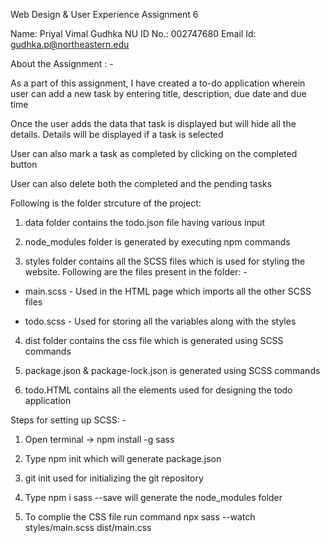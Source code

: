 Web Design & User Experience Assignment 6

Name: Priyal Vimal Gudhka
NU ID No.: 002747680
Email Id: gudhka.p@northeastern.edu


About the Assignment : -

As a part of this assignment, I have created a to-do application wherein user can add a new task by entering title, description, due date and due time

Once the user adds the data that task is displayed but will hide all the details.  Details will be displayed if a task is selected

User can also mark a task as completed by clicking on the completed button

User can also delete both the completed and the pending tasks


Following is the folder strcuture of the project:

1. data folder contains the todo.json file having various input

2. node_modules folder is generated by executing npm commands

3. styles folder contains all the SCSS files which is used for styling the website. Following are the files present in the folder: -

 * main.scss - Used in the HTML page which imports all the other SCSS files

* todo.scss - Used for storing all the variables along with the styles

4. dist folder contains the css file which is generated using SCSS commands

5. package.json & package-lock.json is generated using SCSS commands

6. todo.HTML contains all the elements used for designing the todo application


Steps for setting up SCSS: -

1. Open terminal -> npm install -g sass

2. Type npm init which will generate package.json

3. git init used for initializing the git repository

4. Type npm i sass --save  will generate the node_modules folder

5. To complie the CSS file run command npx sass --watch styles/main.scss dist/main.css
